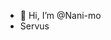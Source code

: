- 👋 Hi, I’m @Nani-mo
- Servus

<!---
Nani-mo/Nani-mo is a ✨ special ✨ repository because its `README.md` (this file) appears on your GitHub profile.
You can click the Preview link to take a look at your changes.
--->
